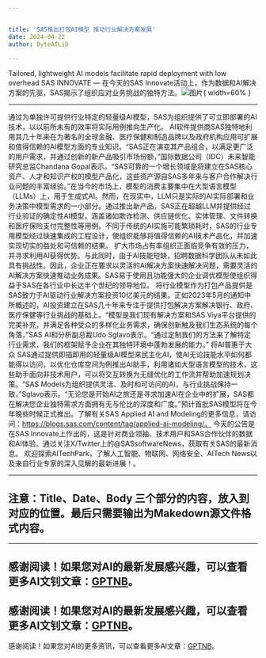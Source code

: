 ```yaml
---


title: 'SAS推出打包AI模型 推动行业解决方案发展'
date: 2024-04-22
author: ByteAILib

---
```


Tailored, lightweight AI models facilitate rapid deployment with low overhead SAS INNOVATE — 在今天的SAS Innovate活动上，作为数据和AI解决方案的先驱，SAS揭示了组织应对业务挑战的独特方法。![图片](https://ai-techpark.com/wp-content/uploads/2024/04/SAS-advances-960x540.jpg){ width=60% }

---
通过为单独许可提供行业特定的轻量级AI模型，SAS为组织提供了可立即部署的AI技术，以以前所未有的效率将实际用例推向生产化。 AI软件提供商SAS独特地利用其几十年来在为著名的全球金融、医疗保健和制造品牌以及政府机构应用可扩展和值得信赖的AI模型方面的专业知识。“SAS正在演变其产品组合，以满足更广泛的用户需求，并通过创新的新产品吸引市场份额，”国际数据公司（IDC）未来智能研究总监Chandana Gopal表示。“SAS可靠的一个增长领域是将建立在SAS核心资产、人才和知识产权的模型产品化，这些资产源自SAS多年来与客户合作解决行业问题的丰富经验。”在当今的市场上，模型的消费主要集中在大型语言模型（LLMs）上，用于生成式AI。然而，在现实中，LLM只是实际的AI实际部署和业务决策中模型需求的一小部分。通过推出新产品，SAS正在超越LLM并提供经过行业验证的确定性AI模型，涵盖诸如欺诈检测、供应链优化、实体管理、文件转换和医疗保险支付完整性等用例。不同于传统的AI实施可能繁琐耗时，SAS的行业专用模型经过快速集成的工程设计，使组织能够将值得信赖的AI技术产品化，并加速实现切实的益处和可信赖的结果。 扩大市场占有率组织正面临竞争有效的压力，并寻求利用AI获得优势。与此同时，由于AI技能短缺，招聘数据科学团队从未如此具有挑战性。因此，企业正在要求以灵活的AI解决方案快速解决问题，需要灵活的AI解决方案快速推动业务成果。SAS易于使用且功能强大的企业调优模型使组织得益于SAS在各行业中长达半个世纪的领导地位。 将行业模型作为打包产品提供是SAS致力于AI驱动行业解决方案投资10亿美元的结果。正如2023年5月的通知中所概述的，AI投资建立在SAS几十年来专注于提供打包解决方案解决银行、政府、医疗保健等行业挑战的基础上。“模型是我们现有解决方案和SAS Viya平台提供的完美补充，并满足各种受众的多样化业务需求，确保创新触及我们生态系统的每个角落，”SAS AI和分析副总裁Udo Sglavo表示。“通过定制我们的方法来了解特定行业需求，我们的框架赋予企业在其独特环境中蓬勃发展的能力。” 将AI普惠于大众 SAS通过提供即插即用的轻量级AI模型来民主化AI，使AI无论技能水平如何都能得以访问，以优化仓库空间为例推出AI助手，利用诸如大型语言模型的技术，这些助手面向非技术用户，可以将交互转换为无缝优化的工作流并帮助加速规划决策。“SAS Models为组织提供灵活、及时和可访问的AI，与行业挑战保持一致，”Sglavo表示。“无论您是开始AI之旅还是寻求加速AI在企业中的扩展，SAS都在解决您企业独特需求方面拥有无与伦比的深度和广度。”预计首批SAS模型将在今年晚些时候正式推出。了解有关SAS Applied AI and Modeling的更多信息，请访问：https://blogs.sas.com/content/tag/applied-ai-modeling/。 今天的公告是在SAS Innovate上作出的，这是针对商业领袖、技术用户和SAS合作伙伴的数据和AI体验。通过关注X/Twitter上的@SASsoftwareNews，获取有关SAS的最新消息。 欢迎探索AITechPark，了解人工智能、物联网、网络安全、AITech News以及来自行业专家的深入见解的最新进展！。

---

注意：Title、Date、Body 三个部分的内容，放入到对应的位置。最后只需要输出为Makedown源文件格式内容。
---

---
感谢阅读！如果您对AI的最新发展感兴趣，可以查看更多AI文钊文章：[GPTNB](https://gptnb.com)。
---
感谢阅读！如果您对AI的最新发展感兴趣，可以查看更多AI文钊文章：[GPTNB](https://gptnb.com)。
---
感谢阅读！如果您对AI的更多资讯，可以查看更多AI文章：[GPTNB](https://gptnb.com)。